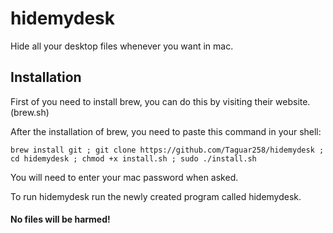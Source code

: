 # hidemydesk
Hide all your desktop files whenever you want in mac.

## Installation
First of you need to install brew, you can do this by visiting their website. (brew.sh)

After the installation of brew, you need to paste this command in your shell:
```
brew install git ; git clone https://github.com/Taguar258/hidemydesk ; cd hidemydesk ; chmod +x install.sh ; sudo ./install.sh
````

You will need to enter your mac password when asked.

To run hidemydesk run the newly created program called hidemydesk.


#### No files will be harmed!
